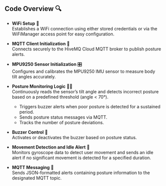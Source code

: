 ## Code Overview 🔍

- **WiFi Setup** 📶  
  Establishes a WiFi connection using either stored credentials or via the WiFiManager access point for easy configuration.

- **MQTT Client Initialization** 🔌  
  Connects securely to the HiveMQ Cloud MQTT broker to publish posture alerts.

- **MPU9250 Sensor Initialization** 🎛️  
  Configures and calibrates the MPU9250 IMU sensor to measure body tilt angles accurately.

- **Posture Monitoring Logic** 🧍‍♂️  
  Continuously reads the sensor’s tilt angle and detects incorrect posture based on a predefined threshold (angle < 70°).  
  - Triggers buzzer alerts when poor posture is detected for a sustained period.  
  - Sends posture status messages via MQTT.  
  - Tracks the number of posture deviations.

- **Buzzer Control** 🔔  
  Activates or deactivates the buzzer based on posture status.

- **Movement Detection and Idle Alert** 🎢  
  Monitors gyroscope data to detect user movement and sends an idle alert if no significant movement is detected for a specified duration.

- **MQTT Messaging** 💬  
  Sends JSON-formatted alerts containing posture information to the designated MQTT topic.

